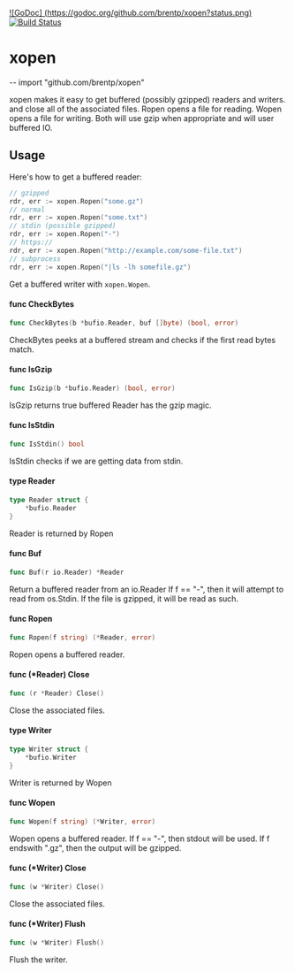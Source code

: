 [![GoDoc] (https://godoc.org/github.com/brentp/xopen?status.png)](https://godoc.org/github.com/brentp/xopen)
[![Build Status](https://travis-ci.org/brentp/xopen.svg)](https://travis-ci.org/brentp/xopen)

# xopen
--
    import "github.com/brentp/xopen"

xopen makes it easy to get buffered (possibly gzipped) readers and writers. and
close all of the associated files. Ropen opens a file for reading. Wopen opens a
file for writing. Both will use gzip when appropriate and will user buffered IO.

## Usage

Here's how to get a buffered reader:
```go
// gzipped
rdr, err := xopen.Ropen("some.gz")
// normal
rdr, err := xopen.Ropen("some.txt")
// stdin (possible gzipped)
rdr, err := xopen.Ropen("-")
// https://
rdr, err := xopen.Ropen("http://example.com/some-file.txt")
// subprocess
rdr, err := xopen.Ropen("|ls -lh somefile.gz")

```
Get a buffered writer with `xopen.Wopen`.


#### func  CheckBytes

```go
func CheckBytes(b *bufio.Reader, buf []byte) (bool, error)
```
CheckBytes peeks at a buffered stream and checks if the first read bytes match.

#### func  IsGzip

```go
func IsGzip(b *bufio.Reader) (bool, error)
```
IsGzip returns true buffered Reader has the gzip magic.

#### func  IsStdin

```go
func IsStdin() bool
```
IsStdin checks if we are getting data from stdin.

#### type Reader

```go
type Reader struct {
	*bufio.Reader
}
```

Reader is returned by Ropen

#### func  Buf

```go
func Buf(r io.Reader) *Reader
```
Return a buffered reader from an io.Reader If f == "-", then it will attempt to
read from os.Stdin. If the file is gzipped, it will be read as such.

#### func  Ropen

```go
func Ropen(f string) (*Reader, error)
```
Ropen opens a buffered reader.

#### func (*Reader) Close

```go
func (r *Reader) Close()
```
Close the associated files.

#### type Writer

```go
type Writer struct {
	*bufio.Writer
}
```

Writer is returned by Wopen

#### func  Wopen

```go
func Wopen(f string) (*Writer, error)
```
Wopen opens a buffered reader. If f == "-", then stdout will be used. If f
endswith ".gz", then the output will be gzipped.

#### func (*Writer) Close

```go
func (w *Writer) Close()
```
Close the associated files.

#### func (*Writer) Flush

```go
func (w *Writer) Flush()
```
Flush the writer.

